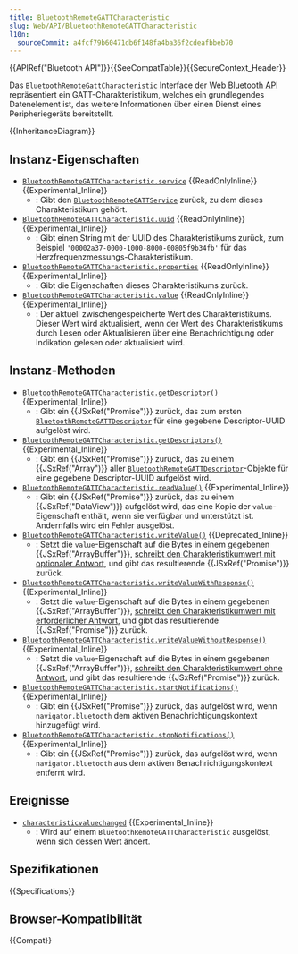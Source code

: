 ```yaml
---
title: BluetoothRemoteGATTCharacteristic
slug: Web/API/BluetoothRemoteGATTCharacteristic
l10n:
  sourceCommit: a4fcf79b60471db6f148fa4ba36f2cdeafbbeb70
---
```


{{APIRef("Bluetooth API")}}{{SeeCompatTable}}{{SecureContext_Header}}

Das `BluetoothRemoteGattCharacteristic` Interface der [Web Bluetooth API](/de/docs/Web/API/Web_Bluetooth_API) repräsentiert ein GATT-Charakteristikum, welches ein grundlegendes Datenelement ist, das weitere Informationen über einen Dienst eines Peripheriegeräts bereitstellt.

{{InheritanceDiagram}}

## Instanz-Eigenschaften

- [`BluetoothRemoteGATTCharacteristic.service`](/de/docs/Web/API/BluetoothRemoteGATTCharacteristic/service) {{ReadOnlyInline}} {{Experimental_Inline}}
  - : Gibt den [`BluetoothRemoteGATTService`](/de/docs/Web/API/BluetoothRemoteGATTService) zurück, zu dem dieses Charakteristikum gehört.
- [`BluetoothRemoteGATTCharacteristic.uuid`](/de/docs/Web/API/BluetoothRemoteGATTCharacteristic/uuid) {{ReadOnlyInline}} {{Experimental_Inline}}
  - : Gibt einen String mit der UUID des Charakteristikums zurück, zum Beispiel `'00002a37-0000-1000-8000-00805f9b34fb'` für das Herzfrequenzmessungs-Charakteristikum.
- [`BluetoothRemoteGATTCharacteristic.properties`](/de/docs/Web/API/BluetoothRemoteGATTCharacteristic/properties) {{ReadOnlyInline}} {{Experimental_Inline}}
  - : Gibt die Eigenschaften dieses Charakteristikums zurück.
- [`BluetoothRemoteGATTCharacteristic.value`](/de/docs/Web/API/BluetoothRemoteGATTCharacteristic/value) {{ReadOnlyInline}} {{Experimental_Inline}}
  - : Der aktuell zwischengespeicherte Wert des Charakteristikums. Dieser Wert wird aktualisiert, wenn der Wert des Charakteristikums durch Lesen oder Aktualisieren über eine Benachrichtigung oder Indikation gelesen oder aktualisiert wird.

## Instanz-Methoden

- [`BluetoothRemoteGATTCharacteristic.getDescriptor()`](/de/docs/Web/API/BluetoothRemoteGATTCharacteristic/getDescriptor) {{Experimental_Inline}}
  - : Gibt ein {{JSxRef("Promise")}} zurück, das zum ersten [`BluetoothRemoteGATTDescriptor`](/de/docs/Web/API/BluetoothRemoteGATTDescriptor) für eine gegebene Descriptor-UUID aufgelöst wird.
- [`BluetoothRemoteGATTCharacteristic.getDescriptors()`](/de/docs/Web/API/BluetoothRemoteGATTCharacteristic/getDescriptors) {{Experimental_Inline}}
  - : Gibt ein {{JSxRef("Promise")}} zurück, das zu einem {{JSxRef("Array")}} aller [`BluetoothRemoteGATTDescriptor`](/de/docs/Web/API/BluetoothRemoteGATTDescriptor)-Objekte für eine gegebene Descriptor-UUID aufgelöst wird.
- [`BluetoothRemoteGATTCharacteristic.readValue()`](/de/docs/Web/API/BluetoothRemoteGATTCharacteristic/readValue) {{Experimental_Inline}}
  - : Gibt ein {{JSxRef("Promise")}} zurück, das zu einem {{JSxRef("DataView")}} aufgelöst wird, das eine Kopie der `value`-Eigenschaft enthält, wenn sie verfügbar und unterstützt ist. Andernfalls wird ein Fehler ausgelöst.
- [`BluetoothRemoteGATTCharacteristic.writeValue()`](/de/docs/Web/API/BluetoothRemoteGATTCharacteristic/writeValue) {{Deprecated_Inline}}
  - : Setzt die `value`-Eigenschaft auf die Bytes in einem gegebenen {{JSxRef("ArrayBuffer")}}, [schreibt den Charakteristikumwert mit optionaler Antwort](https://webbluetoothcg.github.io/web-bluetooth/#writecharacteristicvalue), und gibt das resultierende {{JSxRef("Promise")}} zurück.
- [`BluetoothRemoteGATTCharacteristic.writeValueWithResponse()`](/de/docs/Web/API/BluetoothRemoteGATTCharacteristic/writeValueWithResponse) {{Experimental_Inline}}
  - : Setzt die `value`-Eigenschaft auf die Bytes in einem gegebenen {{JSxRef("ArrayBuffer")}}, [schreibt den Charakteristikumwert mit erforderlicher Antwort](https://webbluetoothcg.github.io/web-bluetooth/#writecharacteristicvalue), und gibt das resultierende {{JSxRef("Promise")}} zurück.
- [`BluetoothRemoteGATTCharacteristic.writeValueWithoutResponse()`](/de/docs/Web/API/BluetoothRemoteGATTCharacteristic/writeValueWithoutResponse) {{Experimental_Inline}}
  - : Setzt die `value`-Eigenschaft auf die Bytes in einem gegebenen {{JSxRef("ArrayBuffer")}}, [schreibt den Charakteristikumwert ohne Antwort](https://webbluetoothcg.github.io/web-bluetooth/#writecharacteristicvalue), und gibt das resultierende {{JSxRef("Promise")}} zurück.
- [`BluetoothRemoteGATTCharacteristic.startNotifications()`](/de/docs/Web/API/BluetoothRemoteGATTCharacteristic/startNotifications) {{Experimental_Inline}}
  - : Gibt ein {{JSxRef("Promise")}} zurück, das aufgelöst wird, wenn `navigator.bluetooth` dem aktiven Benachrichtigungskontext hinzugefügt wird.
- [`BluetoothRemoteGATTCharacteristic.stopNotifications()`](/de/docs/Web/API/BluetoothRemoteGATTCharacteristic/stopNotifications) {{Experimental_Inline}}
  - : Gibt ein {{JSxRef("Promise")}} zurück, das aufgelöst wird, wenn `navigator.bluetooth` aus dem aktiven Benachrichtigungskontext entfernt wird.

## Ereignisse

- [`characteristicvaluechanged`](/de/docs/Web/API/BluetoothRemoteGATTCharacteristic/characteristicvaluechanged_event) {{Experimental_Inline}}
  - : Wird auf einem `BluetoothRemoteGATTCharacteristic` ausgelöst, wenn sich dessen Wert ändert.

## Spezifikationen

{{Specifications}}

## Browser-Kompatibilität

{{Compat}}
